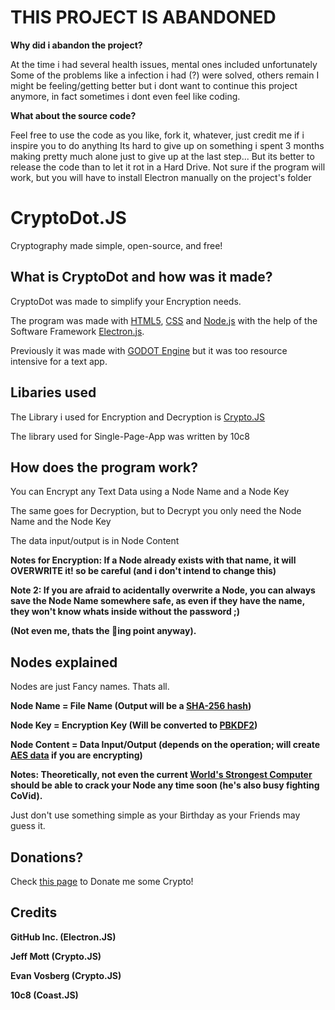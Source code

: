 # THIS PROJECT IS ABANDONED
**Why did i abandon the project?**

At the time i had several health issues, mental ones included unfortunately
Some of the problems like a infection i had (?) were solved, others remain
I might be feeling/getting better but i dont want to continue this project anymore, in fact sometimes i dont even feel like coding.

**What about the source code?**

Feel free to use the code as you like, fork it, whatever, just credit me if i inspire you to do anything
Its hard to give up on something i spent 3 months making pretty much alone just to give up at the last step... 
But its better to release the code than to let it rot in a Hard Drive.
Not sure if the program will work, but you will have to install Electron manually on the project's folder

# CryptoDot.JS

Cryptography made simple, open-source, and free!

## What is CryptoDot and how was it made?
CryptoDot was made to simplify your Encryption needs.

The program was made with [HTML5](https://en.wikipedia.org/wiki/HTML5), [CSS](https://en.wikipedia.org/wiki/CSS) and [Node.js](https://en.wikipedia.org/wiki/Node.js) with the help of the Software Framework [Electron.js](https://en.wikipedia.org/wiki/Electron_(software_framework)).

Previously it was made with [GODOT Engine](https://godotengine.org/) but it was too resource intensive for a text app.

## Libaries used
The Library i used for Encryption and Decryption is [Crypto.JS](https://cryptojs.gitbook.io/docs/)

The library used for Single-Page-App was written by 10c8

## How does the program work?
You can Encrypt any Text Data using a Node Name and a Node Key

The same goes for Decryption, but to Decrypt you only need the Node Name and the Node Key

The data input/output is in Node Content

**Notes for Encryption: If a Node already exists with that name, it will OVERWRITE it! so be careful (and i don't intend to change this)**

**Note 2: If you are afraid to acidentally overwrite a Node, you can always save the Node Name somewhere safe, as even if they have the name, they won't know whats inside without the password ;)**

**(Not even me, thats the 🦆ing point anyway).**

## Nodes explained
Nodes are just Fancy names. Thats all.

**Node Name = File Name (Output will be a [SHA-256 hash](https://en.wikipedia.org/wiki/SHA-2))**

**Node Key = Encryption Key (Will be converted to [PBKDF2](https://en.wikipedia.org/wiki/PBKDF2))**

**Node Content = Data Input/Output (depends on the operation; will create [AES data](https://en.wikipedia.org/wiki/Advanced_Encryption_Standard) if you are encrypting)**

**Notes: Theoretically, not even the current [World's Strongest Computer](https://www.bbc.com/news/world-asia-53147684#:~:text=The%20newly%20crowned%20world's%20fastest,IBM%20machine%20in%20the%20US.) should be able to crack your Node any time soon (he's also busy fighting CoVid).**

Just don't use something simple as your Birthday as your Friends may guess it.

## Donations?
Check [this page](https://www.notion.so/Buy-me-a-Coffe-623096e67a074056be6bf11e33ea4bb8) to Donate me some Crypto!

## Credits
**GitHub Inc. (Electron.JS)**

**Jeff Mott (Crypto.JS)**

**Evan Vosberg (Crypto.JS)**
    
**10c8 (Coast.JS)**
